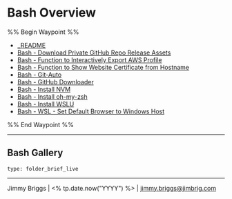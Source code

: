 # Bash Overview

%% Begin Waypoint %%

* [\_README](../PowerShell/_README.md)
* [Bash - Download Private GitHub Repo Release Assets](Bash%20-%20Download%20Private%20GitHub%20Repo%20Release%20Assets.md)
* [Bash - Function to Interactively Export AWS Profile](Bash%20-%20Function%20to%20Interactively%20Export%20AWS%20Profile.md)
* [Bash - Function to Show Website Certificate from Hostname](Bash%20-%20Function%20to%20Show%20Website%20Certificate%20from%20Hostname.md)
* [Bash - Git-Auto](Bash%20-%20Git-Auto.md)
* [Bash - GitHub Downloader](Bash%20-%20GitHub%20Downloader.md)
* [Bash - Install NVM](Bash%20-%20Install%20NVM.md)
* [Bash - Install oh-my-zsh](Bash%20-%20Install%20oh-my-zsh.md)
* [Bash - Install WSLU](Bash%20-%20Install%20WSLU.md)
* [Bash - WSL - Set Default Browser to Windows Host](Bash%20-%20WSL%20-%20Set%20Default%20Browser%20to%20Windows%20Host.md)

%% End Waypoint %%

---

## Bash Gallery

````ccard
type: folder_brief_live
````

---

Jimmy Briggs | \<% tp.date.now("YYYY") %> | <jimmy.briggs@jimbrig.com>
